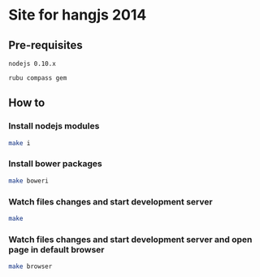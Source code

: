 # Site for hangjs 2014

## Pre-requisites

    nodejs 0.10.x

    rubu compass gem

## How to

### Install nodejs modules
```bash
make i
```

### Install bower packages
```bash
make boweri
```

### Watch files changes and start development server
```bash
make
```

### Watch files changes and start development server and open page in default browser
```bash
make browser
```
